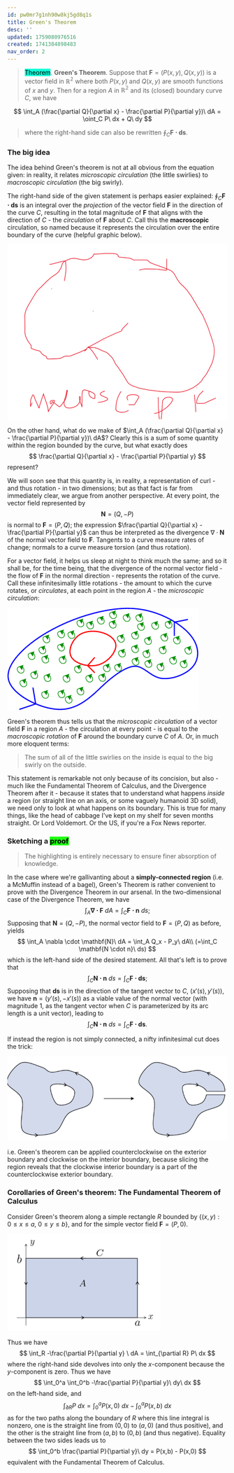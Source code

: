 ```yaml
---
id: pw0mr7g1nh90w8kj5gd8q1s
title: Green's Theorem
desc: ''
updated: 1759080976516
created: 1741384898483
nav_order: 2
---
```


> <span style="background-color: #12ffd7; color: black;">Theorem</span>. **Green's Theorem**. Suppose that $\mathbf{F} = (P(x,y),Q(x,y))$ is a vector field in $\mathbb{R^2}$ where both $P(x,y)$ and $Q(x,y)$ are smooth functions of $x$ and $y$. Then for a region $A$ in $\mathbb{R^2}$ and its (closed) boundary curve $C$, we have

$$
\int_A (\frac{\partial Q}{\partial x} - \frac{\partial P}{\partial y})\ dA = \oint_C P\ dx + Q\ dy
$$
> where the right-hand side can also be rewritten $\oint_C \mathbf{F\cdot ds}.$

### The big idea

The idea behind Green's theorem is not at all obvious from the equation given: in reality, it relates *microscopic circulation* (the little swirlies) to *macroscopic circulation* (the big swirly).

The right-hand side of the given statement is perhaps easier explained: $\oint_C \mathbf{F \cdot ds}$ is an integral over the *projection* of the vector field $\mathbf{F}$ in the direction of the curve $C$, resulting in the total magnitude of $\mathbf{F}$ that aligns with the direction of $C$ - the *circulation* of $\mathbf{F}$ about $C$. Call this the **macroscopic** circulation, so named because it represents the circulation over the entire boundary of the curve (helpful graphic below).

![alt text](./assets/images/image-36.png)

On the other hand, what do we make of $\int_A (\frac{\partial Q}{\partial x} - \frac{\partial P}{\partial y})\ dA$? Clearly this is a sum of some quantity within the region bounded by the curve, but what exactly does 
$$
\frac{\partial Q}{\partial x} - \frac{\partial P}{\partial y}
$$
represent?

We will soon see that this quantity is, in reality, a representation of curl - and thus rotation - in two dimensions; but as that fact is far from immediately clear, we argue from another perspective. At every point, the vector field represented by 
$$
\mathbf{N} = (Q, -P) 
$$
is normal to $\mathbf{F} = (P,Q)$; the expression $\frac{\partial Q}{\partial x} - \frac{\partial P}{\partial y}$ can thus be interpreted as the divergence $\nabla \cdot \mathbf{N}$ of the normal vector field to $\mathbf{F}$. Tangents to a curve measure rates of change; normals to a curve measure torsion (and thus rotation). 

For a vector field, it helps us sleep at night to think much the same; and so it shall be, for the time being, that the divergence of the normal vector field - the flow of $\mathbf{F}$ in the normal direction - represents the rotation of the curve. Call these infinitesimally little rotations - the amount to which the curve rotates, or *circulates*, at each point in the region $A$ - the *microscopic circulation*:

![alt text](./assets/images/image-38.png) 

Green's theorem thus tells us that the *microscopic circulation* of a vector field $\mathbf{F}$ in a region $A$ - the circulation at every point - is equal to the *macroscopic rotation* of $\mathbf{F}$ around the boundary curve $C$ of $A$. Or, in much more eloquent terms:

> The sum of all of the little swirlies on the inside is equal to the big swirly on the outside.

This statement is remarkable not only because of its concision, but also - much like the Fundamental Theorem of Calculus, and the Divergence Theorem after it - because it states that to understand what happens *inside* a region (or straight line on an axis, or some vaguely humanoid 3D solid), we need only to look at what happens on its boundary. This is true for many things, like the head of cabbage I've kept on my shelf for seven months straight. Or Lord Voldemort. Or the US, if you're a Fox News reporter. 

### Sketching a <span style="background-color: #1eff12; color: black;">proof</span>

> The highlighting is entirely necessary to ensure finer absorption of knowledge.

In the case where we're gallivanting about a **simply-connected region** (i.e. a McMuffin instead of a bagel), Green's Theorem is rather convenient to prove with the Divergence Theorem in our arsenal. In the two-dimensional case of the Divergence Theorem, we have
$$
\int_A \mathbf{\nabla \cdot F}\ dA = \int_C \mathbf{F \cdot n}\ ds;
$$
Supposing that $\mathbf{N} = (Q, -P)$, the normal vector field to $\mathbf{F} = (P,Q)$ as before, yields
$$
\int_A \nabla \cdot \mathbf{N}\ dA = \int_A Q_x - P_y\ dA\\ (=\int_C \mathbf{N \cdot n}\ ds)
$$
which is the left-hand side of the desired statement. All that's left is to prove that 
$$
\int_C \mathbf{N\cdot n}\ ds = \int_C \mathbf{F\cdot ds};
$$
Supposing that $\mathbf{ds}$ is in the direction of the tangent vector to $C$, $(x'(s), y'(s))$, we have $\mathbf{n} = (y'(s), -x'(s))$ as a viable value of the normal vector (with magnitude $1$, as the tangent vector when $C$ is parameterized by its arc length is a unit vector), leading to 
$$
\int_C \mathbf{N\cdot n}\ ds = \int_C \mathbf{F\cdot ds}.
$$

If instead the region is not simply connected, a nifty infinitesimal cut does the trick:

![alt text](./assets/images/image-40.png)

i.e. Green's theorem can be applied counterclockwise on the exterior boundary and clockwise on the interior boundary, because slicing the region reveals that the clockwise interior boundary is a part of the counterclockwise exterior boundary.

### Corollaries of Green's theorem: The Fundamental Theorem of Calculus

Consider Green's theorem along a simple rectangle $R$ bounded by $\{(x,y): 0 \leq x \leq a,\ 0 \leq y \leq b\}$, and for the simple vector field $\mathbf{F} = (P, 0)$. 

![alt text](./assets/images/image-39.png)

Thus we have 
$$
\int_R -\frac{\partial P}{\partial y} \ dA = \int_{\partial R} P\ dx
$$
where the right-hand side devolves into only the $x$-component because the $y$-component is zero. Thus we have
$$
\int_0^a \int_0^b -\frac{\partial P}{\partial y}\ dy\ dx
$$
on the left-hand side, and
$$
\int_{\partial R}P\ dx = \int_0^a P(x,0)\ dx - \int_0^a P(x,b)\ dx
$$
as for the two paths along the boundary of $R$ where this line integral is nonzero, one is the straight line from $(0,0)$ to $(a,0)$ (and thus positive), and the other is the straight line from $(a,b)$ to $(0,b)$ (and thus negative). Equality between the two sides leads us to
$$
\int_0^b \frac{\partial P}{\partial y}\ dy = P(x,b) - P(x,0)
$$
equivalent with the Fundamental Theorem of Calculus.


